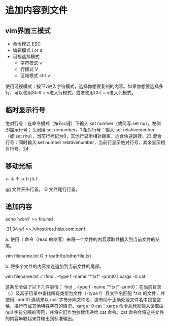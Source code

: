 # 追加内容到文件

## vim界面三模式

- 命令模式 ESC
- 编辑模式 i or a
- 可视选择模式  
  - 字符模式 v
  - 行模式 V
  - 区域模式 ctrl v

‌使用可视模式‌：按下v进入字符模式，选择你想要复制的内容。如果你想要选择多行，可以使用Shift + v进入行模式，或者使用Ctrl + v进入列模式。

## 临时显示行号
‌绝对行号‌：在命令模式（按Esc键）下输入:set number（或简写:set nu），左侧即显示行号；关闭用:set nonumber。‌‌‌‌1
‌相对行号‌：输入:set relativenumber（或:set rnu），当前行标记为0，其他行显示相对距离，适合快速跳转。‌‌2‌‌3
‌混合行号‌：同时输入:set number relativenumber，当前行显示绝对行号，其余显示相对行号。‌‌2‌‌4


## 移动光标

← ↓ ↑ →
h j k l

gg 文件开头行首，
G  文件尾行行首，

## 追加内容

echo 'word' >> file.md

:31,34 w! >>./vhost/res.help.com.conf

a. 使用 :r 命令（read 的缩写）来将一个文件的内容读取并插入到当前文件的结尾。

vim filename.txt
G
:r /path/to/otherfile.txt

b. 将多个文件的内容接连追加到当前文件的尾部。

vim filename.txt
:r !find . -type f -name "*.txt" -print0 | xargs -0 cat

这条命令做了以下几件事情： find . -type f -name \"*.txt\" -print0：在当前目录（.）及其子目录中查找所有类型为文件（-type f）且文件名匹配 *.txt 的文件，并使用 -print0 选项来以 null 字符分隔文件名，这有助于正确处理文件名中包含空格、换行符或其他特殊字符的情况。xargs -0 cat：xargs 命令从标准输入读取由 null 字符分隔的项目，并将它们作为参数传递给 cat 命令。cat 命令会将这些文件的内容串联起来并输出到标准输出。
 
